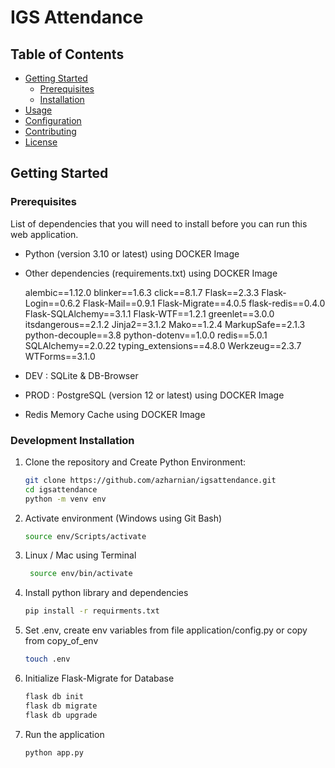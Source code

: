 # IGS Attendance

## Table of Contents
- [Getting Started](#getting-started)
  - [Prerequisites](#prerequisites)
  - [Installation](#installation)
- [Usage](#usage)
- [Configuration](#configuration)
- [Contributing](#contributing)
- [License](#license)


## Getting Started

### Prerequisites

List of dependencies that you will need to install before you can run this web application.

- Python (version 3.10 or latest) using DOCKER Image
- Other dependencies (requirements.txt) using DOCKER Image

    alembic==1.12.0
    blinker==1.6.3
    click==8.1.7
    Flask==2.3.3
    Flask-Login==0.6.2
    Flask-Mail==0.9.1
    Flask-Migrate==4.0.5
    flask-redis==0.4.0
    Flask-SQLAlchemy==3.1.1
    Flask-WTF==1.2.1
    greenlet==3.0.0
    itsdangerous==2.1.2
    Jinja2==3.1.2
    Mako==1.2.4
    MarkupSafe==2.1.3
    python-decouple==3.8
    python-dotenv==1.0.0
    redis==5.0.1
    SQLAlchemy==2.0.22
    typing_extensions==4.8.0
    Werkzeug==2.3.7
    WTForms==3.1.0

- DEV   : SQLite & DB-Browser
- PROD  : PostgreSQL (version 12 or latest) using DOCKER Image
- Redis Memory Cache using DOCKER Image

### Development Installation

1. Clone the repository and Create Python Environment:

   ```bash
   git clone https://github.com/azharnian/igsattendance.git
   cd igsattendance
   python -m venv env

2. Activate environment (Windows using Git Bash)

    ```bash
    source env/Scripts/activate
 
3. Linux / Mac using Terminal

   ```bash
    source env/bin/activate

4. Install python library and dependencies

    ```bash
    pip install -r requirments.txt

5. Set .env, create env variables from file application/config.py or copy from copy_of_env

    ```bash
    touch .env

6. Initialize Flask-Migrate for Database

    ```bash
    flask db init
    flask db migrate
    flask db upgrade

6. Run the application

    ```bash
    python app.py

